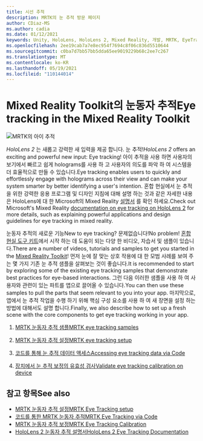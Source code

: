 ```yaml
---
title: 시선 추적
description: MRTK의 눈 추적 방문 페이지
author: CDiaz-MS
ms.author: cadia
ms.date: 01/12/2021
keywords: Unity, HoloLens, HoloLens 2, Mixed Reality, 개발, MRTK, EyeTracking,
ms.openlocfilehash: 2ee19cab7a7e8ec954f7694c8f06c836d5510644
ms.sourcegitcommit: c0ba7d7bb57bb5dda65ee9019229b68c2ee7c267
ms.translationtype: MT
ms.contentlocale: ko-KR
ms.lasthandoff: 05/19/2021
ms.locfileid: "110144014"
---
```

# <a name="eye-tracking-in-the-mixed-reality-toolkit"></a><span data-ttu-id="541da-104">Mixed Reality Toolkit의 눈동자 추적</span><span class="sxs-lookup"><span data-stu-id="541da-104">Eye tracking in the Mixed Reality Toolkit</span></span>

![MRTK의 아이 추적](../../images/eye-tracking/mrtk_et_compilation.png)

<span data-ttu-id="541da-106">_HoloLens 2_ 는 새롭고 강력한 새 입력을 제공 합니다. 눈 추적!</span><span class="sxs-lookup"><span data-stu-id="541da-106">_HoloLens 2_ offers an exciting and powerful new input: Eye tracking!</span></span>
<span data-ttu-id="541da-107">아이 추적을 사용 하면 사용자의 보기에서 빠르고 쉽게 holograms를 사용 하 고 사용자의 의도를 파악 하 여 시스템을 더 효율적으로 만들 수 있습니다.</span><span class="sxs-lookup"><span data-stu-id="541da-107">Eye tracking enables users to quickly and effortlessly engage with holograms across their view and can make your system smarter by better identifying a user's intention.</span></span> <span data-ttu-id="541da-108">혼합 현실에서 눈 추적을 위한 강력한 응용 프로그램 및 디자인 지침에 대해 설명 하는 것과 같은 자세한 내용은 HoloLens에 대 한 Microsoft의 Mixed Reality [설명서](/windows/mixed-reality/eye-tracking) 를 확인 하세요.</span><span class="sxs-lookup"><span data-stu-id="541da-108">Check out Microsoft's Mixed Reality [documentation on eye tracking on HoloLens 2](/windows/mixed-reality/eye-tracking) for more details, such as explaining powerful applications and design guidelines for eye tracking in mixed reality.</span></span>

<span data-ttu-id="541da-109">눈동자 추적의 새로운 기능</span><span class="sxs-lookup"><span data-stu-id="541da-109">New to eye tracking?</span></span> <span data-ttu-id="541da-110">문제없습니다!</span><span class="sxs-lookup"><span data-stu-id="541da-110">No problem!</span></span> <span data-ttu-id="541da-111">[혼합 현실 도구 키트](https://github.com/Microsoft/MixedRealityToolkit-Unity)에서 시작 하는 데 도움이 되는 다양 한 비디오, 자습서 및 샘플이 있습니다.</span><span class="sxs-lookup"><span data-stu-id="541da-111">There are a number of videos, tutorials and samples to get you started in the [Mixed Reality Toolkit](https://github.com/Microsoft/MixedRealityToolkit-Unity)!</span></span>
<span data-ttu-id="541da-112">먼저 눈에 잘 맞는 상호 작용에 대 한 모범 사례를 보여 주는 몇 가지 기존 눈 추적 샘플을 살펴보는 것이 좋습니다.</span><span class="sxs-lookup"><span data-stu-id="541da-112">It is recommended to start by exploring some of the existing eye tracking samples that demonstrate best practices for eye-based interactions.</span></span> <span data-ttu-id="541da-113">그런 다음 이러한 샘플을 사용 하 여 사용자와 관련이 있는 파트를 앱으로 끌어올 수 있습니다.</span><span class="sxs-lookup"><span data-stu-id="541da-113">You can then use these samples to pull the parts that seem relevant to you into your app.</span></span> <span data-ttu-id="541da-114">마지막으로, 앱에서 눈 추적 작업을 수행 하기 위해 핵심 구성 요소를 사용 하 여 새 장면을 설정 하는 방법에 대해서도 설명 합니다.</span><span class="sxs-lookup"><span data-stu-id="541da-114">Finally, we also describe how to set up a fresh scene with the core components to get eye tracking working in your app.</span></span>

1. [<span data-ttu-id="541da-115">MRTK 눈동자 추적 샘플</span><span class="sxs-lookup"><span data-stu-id="541da-115">MRTK eye tracking samples</span></span>](../../example-scenes/eye-tracking-examples-overview.md)

2. [<span data-ttu-id="541da-116">MRTK 눈동자 추적 설정</span><span class="sxs-lookup"><span data-stu-id="541da-116">MRTK eye tracking setup</span></span>](eye-tracking-basic-setup.md)

3. [<span data-ttu-id="541da-117">코드를 통해 눈 추적 데이터 액세스</span><span class="sxs-lookup"><span data-stu-id="541da-117">Accessing eye tracking data via Code</span></span>](eye-tracking-eye-gaze-provider.md)

4. [<span data-ttu-id="541da-118">장치에서 눈 추적 보정의 유효성 검사</span><span class="sxs-lookup"><span data-stu-id="541da-118">Validate eye tracking calibration on device</span></span>](eye-tracking-is-user-calibrated.md)

## <a name="see-also"></a><span data-ttu-id="541da-119">참고 항목</span><span class="sxs-lookup"><span data-stu-id="541da-119">See also</span></span>

- [<span data-ttu-id="541da-120">MRTK 눈동자 추적 설정</span><span class="sxs-lookup"><span data-stu-id="541da-120">MRTK Eye Tracking setup</span></span>](eye-tracking-basic-setup.md)
- [<span data-ttu-id="541da-121">코드를 통한 MRTK 눈동자 추적</span><span class="sxs-lookup"><span data-stu-id="541da-121">MRTK Eye Tracking via Code</span></span>](eye-tracking-eye-gaze-provider.md)
- [<span data-ttu-id="541da-122">MRTK 눈동자 추적 보정</span><span class="sxs-lookup"><span data-stu-id="541da-122">MRTK Eye Tracking Calibration</span></span>](eye-tracking-is-user-calibrated.md)
- [<span data-ttu-id="541da-123">HoloLens 2 눈동자 추적 설명서</span><span class="sxs-lookup"><span data-stu-id="541da-123">HoloLens 2 Eye Tracking Documentation</span></span>](/windows/mixed-reality/eye-tracking)
